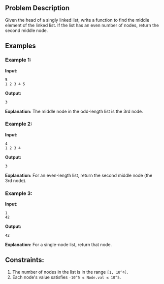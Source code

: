 ## Problem Description

Given the head of a singly linked list, write a function to find the middle element of the linked list. If the list has an even number of nodes, return the second middle node.

## Examples

### Example 1:

**Input:**
```
5
1 2 3 4 5
```

**Output:**
```
3
```

**Explanation:**
The middle node in the odd-length list is the 3rd node.



### Example 2:

**Input:**
```
4
1 2 3 4
```

**Output:**
```
3
```

**Explanation:**
For an even-length list, return the second middle node (the 3rd node).



### Example 3:

**Input:**
```
1
42
```

**Output:**
```
42
```

**Explanation:**
For a single-node list, return that node.



## Constraints:

1. The number of nodes in the list is in the range `[1, 10^4]`.
2. Each node's value satisfies `-10^5 ≤ Node.val ≤ 10^5`.